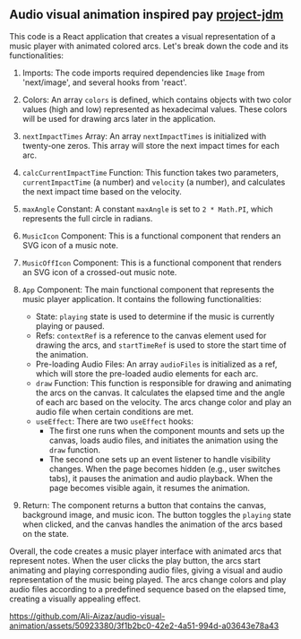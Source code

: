 ## Audio visual animation inspired pay [project-jdm](https://www.youtube.com/watch?v=4GaGnU8Ij2Y&ab_channel=ProjectJDM) 

This code is a React application that creates a visual representation of a music player with animated colored arcs. Let's break down the code and its functionalities:

1. Imports: The code imports required dependencies like `Image` from 'next/image', and several hooks from 'react'.

2. Colors: An array `colors` is defined, which contains objects with two color values (high and low) represented as hexadecimal values. These colors will be used for drawing arcs later in the application.

3. `nextImpactTimes` Array: An array `nextImpactTimes` is initialized with twenty-one zeros. This array will store the next impact times for each arc.

4. `calcCurrentImpactTime` Function: This function takes two parameters, `currentImpactTime` (a number) and `velocity` (a number), and calculates the next impact time based on the velocity.

5. `maxAngle` Constant: A constant `maxAngle` is set to `2 * Math.PI`, which represents the full circle in radians.

6. `MusicIcon` Component: This is a functional component that renders an SVG icon of a music note.

7. `MusicOffIcon` Component: This is a functional component that renders an SVG icon of a crossed-out music note.

8. `App` Component: The main functional component that represents the music player application. It contains the following functionalities:

   - State: `playing` state is used to determine if the music is currently playing or paused.
   - Refs: `contextRef` is a reference to the canvas element used for drawing the arcs, and `startTimeRef` is used to store the start time of the animation.
   - Pre-loading Audio Files: An array `audioFiles` is initialized as a ref, which will store the pre-loaded audio elements for each arc.
   - `draw` Function: This function is responsible for drawing and animating the arcs on the canvas. It calculates the elapsed time and the angle of each arc based on the velocity. The arcs change color and play an audio file when certain conditions are met.
   - `useEffect`: There are two `useEffect` hooks:
     - The first one runs when the component mounts and sets up the canvas, loads audio files, and initiates the animation using the `draw` function.
     - The second one sets up an event listener to handle visibility changes. When the page becomes hidden (e.g., user switches tabs), it pauses the animation and audio playback. When the page becomes visible again, it resumes the animation.

9. Return: The component returns a button that contains the canvas, background image, and music icon. The button toggles the `playing` state when clicked, and the canvas handles the animation of the arcs based on the state.

Overall, the code creates a music player interface with animated arcs that represent notes. When the user clicks the play button, the arcs start animating and playing corresponding audio files, giving a visual and audio representation of the music being played. The arcs change colors and play audio files according to a predefined sequence based on the elapsed time, creating a visually appealing effect.



https://github.com/Ali-Aizaz/audio-visual-animation/assets/50923380/3f1b2bc0-42e2-4a51-994d-a03643e78a43

